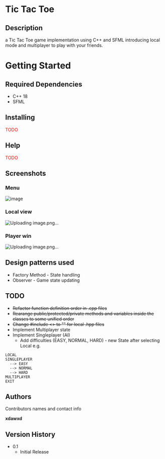 # Tic Tac Toe

## Description

a Tic Tac Toe game implementation using C++ and SFML introducing local mode and multiplayer to play with your friends.

# Getting Started

## Required Dependencies

* C++ 18
* SFML

## Installing

<p style="color: red">TODO</p>

## Help

<p style="color: red">TODO</p>

## Screenshots

### Menu
![image](https://github.com/xdawxd/Tic-Tac-Toe/assets/58686770/03f8387a-fe10-4824-a4e4-1bbfe077c08e)

### Local view

![Uploading image.png…]()

### Player win
![Uploading image.png…]()

## Design patterns used

* Factory Method - State handling
* Observer - Game state updating

## TODO

* ~~Refactor function definition order in .cpp files~~
* ~~Rearange public/protected/private methods and variables inside the classes to some unified order~~
* ~~Change #include <> to "" for local .hpp files~~
* Implement Multiplayer state
* Implement Singleplayer (AI)
  * Add difficulties (EASY, NORMAL, HARD) - new State after selecting Local e.g.
```
LOCAL
SINGLEPLAYER
  --> EASY
  --> NORMAL
  --> HARD
MULTIPLAYER
EXIT
```

## Authors

Contributors names and contact info

**xdawxd** 


## Version History

* 0.1
    * Initial Release
